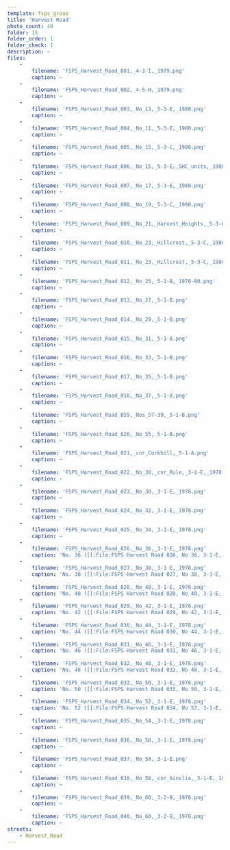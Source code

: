 ```yaml
---
template: fsps_group
title: 'Harvest Road'
photo_count: 40
folder: 15
folder_order: 1
folder_check: 1
description: ~
files:
    -
        filename: 'FSPS_Harvest_Road_001,_4-3-I,_1979.png'
        caption: ~
    -
        filename: 'FSPS_Harvest_Road_002,_4-5-H,_1979.png'
        caption: ~
    -
        filename: 'FSPS_Harvest_Road_003,_No_13,_5-3-E,_1980.png'
        caption: ~
    -
        filename: 'FSPS_Harvest_Road_004,_No_11,_5-3-E,_1980.png'
        caption: ~
    -
        filename: 'FSPS_Harvest_Road_005,_No_15,_5-3-C,_1980.png'
        caption: ~
    -
        filename: 'FSPS_Harvest_Road_006,_No_15,_5-3-E,_SHC_units,_1980.png'
        caption: ~
    -
        filename: 'FSPS_Harvest_Road_007,_No_17,_5-3-E,_1980.png'
        caption: ~
    -
        filename: 'FSPS_Harvest_Road_008,_No_19,_5-3-C,_1980.png'
        caption: ~
    -
        filename: 'FSPS_Harvest_Road_009,_No_21,_Harvest_Heights,_5-3-C,_1980.png'
        caption: ~
    -
        filename: 'FSPS_Harvest_Road_010,_No_23,_Hillcrest,_5-3-C,_1980.png'
        caption: ~
    -
        filename: 'FSPS_Harvest_Road_011,_No_23,_Hillcrest,_5-3-C,_1980.png'
        caption: ~
    -
        filename: 'FSPS_Harvest_Road_012,_No_25,_5-1-B,_1978-80.png'
        caption: ~
    -
        filename: 'FSPS_Harvest_Road_013,_No_27,_5-1-B.png'
        caption: ~
    -
        filename: 'FSPS_Harvest_Road_014,_No_29,_5-1-B.png'
        caption: ~
    -
        filename: 'FSPS_Harvest_Road_015,_No_31,_5-1-B.png'
        caption: ~
    -
        filename: 'FSPS_Harvest_Road_016,_No_33,_5-1-B.png'
        caption: ~
    -
        filename: 'FSPS_Harvest_Road_017,_No_35,_5-1-B.png'
        caption: ~
    -
        filename: 'FSPS_Harvest_Road_018,_No_37,_5-1-B.png'
        caption: ~
    -
        filename: 'FSPS_Harvest_Road_019,_Nos_57-39,_5-1-B.png'
        caption: ~
    -
        filename: 'FSPS_Harvest_Road_020,_No_55,_5-1-B.png'
        caption: ~
    -
        filename: 'FSPS_Harvest_Road_021,_cnr_Corkhill,_5-1-A.png'
        caption: ~
    -
        filename: 'FSPS_Harvest_Road_022,_No_30,_cnr_Rule,_3-1-E,_1978.png'
        caption: ~
    -
        filename: 'FSPS_Harvest_Road_023,_No_30,_3-1-E,_1978.png'
        caption: ~
    -
        filename: 'FSPS_Harvest_Road_024,_No_32,_3-1-E,_1978.png'
        caption: ~
    -
        filename: 'FSPS_Harvest_Road_025,_No_34,_3-1-E,_1978.png'
        caption: ~
    -
        filename: 'FSPS_Harvest_Road_026,_No_36,_3-1-E,_1978.png'
        caption: 'No. 36 ([[:File:FSPS Harvest Road 026, No 36, 3-1-E, 1978 (verso).png|verso]])'
    -
        filename: 'FSPS_Harvest_Road_027,_No_38,_3-1-E,_1978.png'
        caption: 'No. 38 ([[:File:FSPS Harvest Road 027, No 38, 3-1-E, 1978 (verso).png|verso]])'
    -
        filename: 'FSPS_Harvest_Road_028,_No_40,_3-1-E,_1978.png'
        caption: 'No. 40 ([[:File:FSPS Harvest Road 028, No 40, 3-1-E, 1978 (verso).png|verso]])'
    -
        filename: 'FSPS_Harvest_Road_029,_No_42,_3-1-E,_1978.png'
        caption: 'No. 42 ([[:File:FSPS Harvest Road 029, No 42, 3-1-E, 1978 (verso).png|verso]])'
    -
        filename: 'FSPS_Harvest_Road_030,_No_44,_3-1-E,_1978.png'
        caption: 'No. 44 ([[:File:FSPS Harvest Road 030, No 44, 3-1-E, 1978 (verso).png|verso]])'
    -
        filename: 'FSPS_Harvest_Road_031,_No_46,_3-1-E,_1978.png'
        caption: 'No. 46 ([[:File:FSPS Harvest Road 031, No 46, 3-1-E, 1978 (verso).png|verso]])'
    -
        filename: 'FSPS_Harvest_Road_032,_No_48,_3-1-E,_1978.png'
        caption: 'No. 48 ([[:File:FSPS Harvest Road 032, No 48, 3-1-E, 1978 (verso).png|verso]])'
    -
        filename: 'FSPS_Harvest_Road_033,_No_50,_3-1-E,_1978.png'
        caption: 'No. 50 ([[:File:FSPS Harvest Road 033, No 50, 3-1-E, 1978 (verso).png|verso]])'
    -
        filename: 'FSPS_Harvest_Road_034,_No_52,_3-1-E,_1978.png'
        caption: 'No. 52 ([[:File:FSPS Harvest Road 034, No 52, 3-1-E, 1978 (verso).png|verso]])'
    -
        filename: 'FSPS_Harvest_Road_035,_No_54,_3-1-E,_1978.png'
        caption: ~
    -
        filename: 'FSPS_Harvest_Road_036,_No_56,_3-1-E,_1978.png'
        caption: ~
    -
        filename: 'FSPS_Harvest_Road_037,_No_58,_3-1-E.png'
        caption: ~
    -
        filename: 'FSPS_Harvest_Road_038,_No_58,_cnr_Ainslie,_3-1-E,_1978.png'
        caption: ~
    -
        filename: 'FSPS_Harvest_Road_039,_No_60,_3-2-B,_1978.png'
        caption: ~
    -
        filename: 'FSPS_Harvest_Road_040,_No_60,_3-2-B,_1978.png'
        caption: ~
streets:
    - Harvest_Road
---
```

